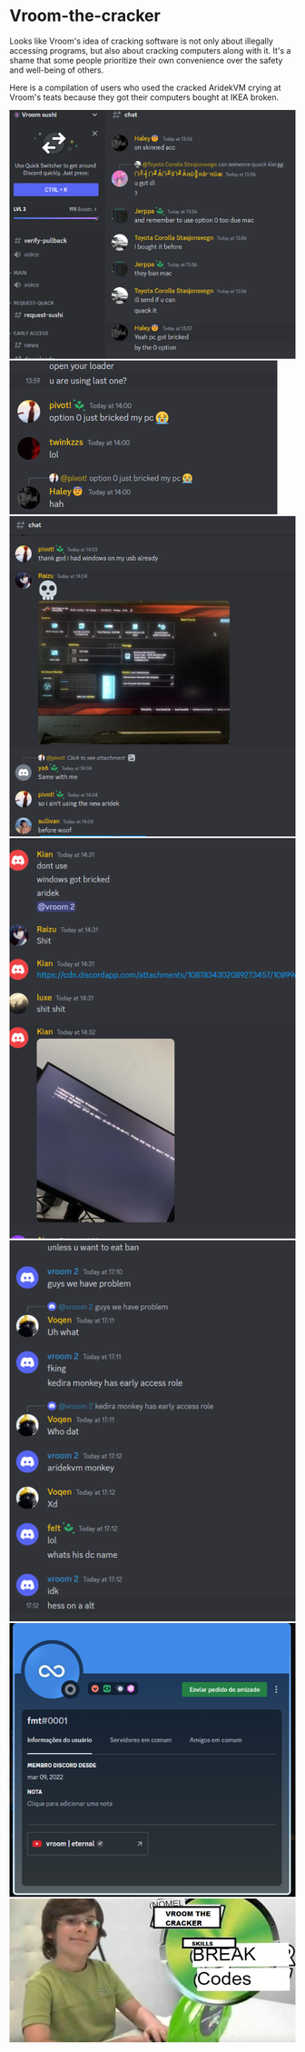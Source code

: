 # Vroom-the-cracker
Looks like Vroom's idea of cracking software is not only about illegally accessing programs, but also about cracking computers along with it. It's a shame that some people prioritize their own convenience over the safety and well-being of others.

Here is a compilation of users who used the cracked AridekVM crying at Vroom's teats because they got their computers bought at IKEA broken.


<img src="https://github.com/KediraSmurf/Vroom-the-cracker/blob/main/meme/pc%20bricked%201.png"/>

<img src="https://github.com/KediraSmurf/Vroom-the-cracker/blob/main/meme/pc%20brickec%202.png"/>

<img src="https://github.com/KediraSmurf/Vroom-the-cracker/blob/main/meme/pc%20brik%203.png"/>

<img src="https://github.com/KediraSmurf/Vroom-the-cracker/blob/main/meme/more%20and%20more.png"/>

<img src="https://github.com/KediraSmurf/Vroom-the-cracker/blob/main/meme/o%20racista%20esta%20com%20medo.png"/>

<img src="https://github.com/KediraSmurf/Vroom-the-cracker/blob/main/meme/vroom.png"/>

<img src="https://github.com/KediraSmurf/Vroom-the-cracker/blob/main/meme/THE%20CRACKER.png"/>
